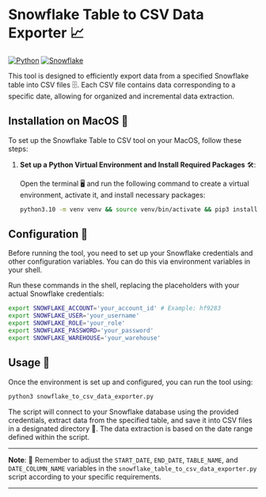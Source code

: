 # Snowflake Table to CSV Data Exporter 📈

[![Python](https://img.shields.io/badge/-Python-3776AB?style=for-the-badge&logo=python&logoColor=white)](https://python.org/)
[![Snowflake](https://img.shields.io/badge/-Snowflake-29B5E8?style=for-the-badge&logo=snowflake&logoColor=white)](https://snowflake.com/)

This tool is designed to efficiently export data from a specified Snowflake table into CSV files 🗄️. Each CSV file contains data corresponding to a specific date, allowing for organized and incremental data extraction.

## Installation on MacOS 🍏

To set up the Snowflake Table to CSV tool on your MacOS, follow these steps:

1. **Set up a Python Virtual Environment and Install Required Packages** 🛠️:

    Open the terminal 🖥️ and run the following command to create a virtual environment, activate it, and install necessary packages:

    ```bash
    python3.10 -m venv venv && source venv/bin/activate && pip3 install --upgrade pip && pip3 install -r requirements.txt
    ```

## Configuration 🔧

Before running the tool, you need to set up your Snowflake credentials and other configuration variables. You can do this via environment variables in your shell.

Run these commands in the shell, replacing the placeholders with your actual Snowflake credentials:

```bash
export SNOWFLAKE_ACCOUNT='your_account_id' # Example: hf9283
export SNOWFLAKE_USER='your_username'
export SNOWFLAKE_ROLE='your_role'
export SNOWFLAKE_PASSWORD='your_password'
export SNOWFLAKE_WAREHOUSE='your_warehouse'
```

## Usage 🚀

Once the environment is set up and configured, you can run the tool using:

```bash
python3 snowflake_to_csv_data_exporter.py
```

The script will connect to your Snowflake database using the provided credentials, extract data from the specified table, and save it into CSV files in a designated directory 📁. The data extraction is based on the date range defined within the script.

---

**Note**: 📝 Remember to adjust the `START_DATE`, `END_DATE`, `TABLE_NAME`, and `DATE_COLUMN_NAME` variables in the `snowflake_table_to_csv_data_exporter.py` script according to your specific requirements.

---